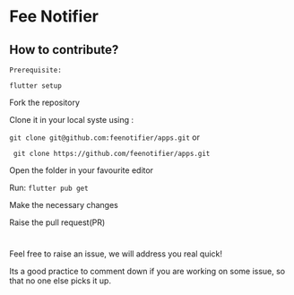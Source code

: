 # Fee Notifier

## How to contribute?

```
Prerequisite:

flutter setup
```


Fork the repository

Clone it in your local syste using :

```git clone git@github.com:feenotifier/apps.git```
or

``` git clone https://github.com/feenotifier/apps.git```

Open the folder in your favourite editor

Run: ```flutter pub get```

Make the necessary changes

Raise the pull request(PR)

#
Feel free to raise an issue, we will address you real quick!

Its a good practice to comment down if you are working on some issue, so that no one else picks it up. 
#
